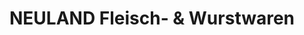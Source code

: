 ---
title: "NEULAND Fleisch- & Wurstwaren"
url: /falkensee/neuland-fleisch-und-wurstwaren/
shop: Metzgerei
---